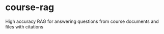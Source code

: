 # course-rag
High accuracy RAG for answering questions from course documents and files with citations
